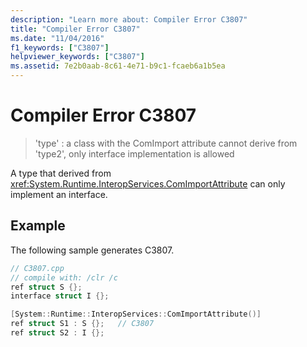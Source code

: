 ```yaml
---
description: "Learn more about: Compiler Error C3807"
title: "Compiler Error C3807"
ms.date: "11/04/2016"
f1_keywords: ["C3807"]
helpviewer_keywords: ["C3807"]
ms.assetid: 7e2b0aab-8c61-4e71-b9c1-fcaeb6a1b5ea
---
```

# Compiler Error C3807

> 'type' : a class with the ComImport attribute cannot derive from 'type2', only interface implementation is allowed

A type that derived from <xref:System.Runtime.InteropServices.ComImportAttribute> can only implement an interface.

## Example

The following sample generates C3807.

```cpp
// C3807.cpp
// compile with: /clr /c
ref struct S {};
interface struct I {};

[System::Runtime::InteropServices::ComImportAttribute()]
ref struct S1 : S {};   // C3807
ref struct S2 : I {};
```
